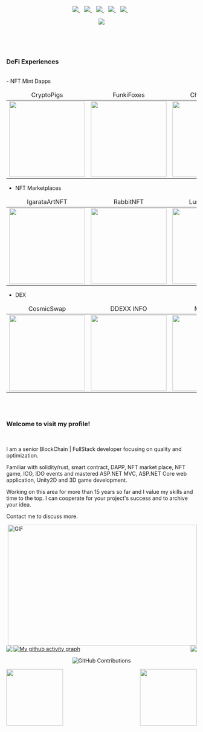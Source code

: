 <p align='center'>
<a href="https://t.me/realworld_forward">
  <img src="https://img.shields.io/badge/telegram-%230077B5.svg?&style=for-the-badge&logo=telegram&logoColor=white" />
</a>&nbsp;&nbsp;
<a href="https://join.skype.com/HZKQER3BDBPk">
  <img src="https://img.shields.io/badge/skype-%231DA1F3.svg?&style=for-the-badge&logo=skype&logoColor=white" />
</a>&nbsp;&nbsp;
<a href="https://discord.gg/Super29#9298">
  <img src="https://img.shields.io/badge/discord-%230077B5.svg?&style=for-the-badge&logo=discord&logoColor=white" />
</a>&nbsp;&nbsp;
<a href="+79010428113 ">
  <img src="https://img.shields.io/badge/whatsapp-%230077B5.svg?&style=for-the-badge&logo=linkedin&logoColor=white" />
</a>&nbsp;&nbsp;
<a href="mailto:7.bremi.2@gmail.com">
  <img src="https://img.shields.io/badge/email me-%231DA1F3.svg?&style=for-the-badge&logo=gmail&logoColor=white" />
</a>&nbsp;&nbsp;
</p>

<p align="center">
    <img src="https://github-profile-trophy.vercel.app/?username=BlockChainDev-a&row=1&column=6&theme=gruvbox&margin-w=15&margin-h=15"/>
</p>
<!-- 
<p align="center">
    <img src="https://github-profile-trophy.vercel.app/?username=BlockChainDev-a&row=1&column=6&theme=gruvbox&margin-w=15&margin-h=15"/>
</p> -->


<br/><br/><br/>
### DeFi Experiences
<br/>
- NFT Mint Dapps
<table>
    <thead align="center">
        <tr>
            <td>CryptoPigs</td>        
            <td>FunkiFoxes</td>
            <td>ChubbyBunny</td>
            <td>GekoSave</td>
        </tr>
    </thead>
    <tr>
        <td>
           <img src="https://github.com/BlockChainDev-a/Profile/blob/main/projects/CryptoPig.png?raw=true" width="200">
        </td>       
        <td>
            <img src="https://github.com/BlockChainDev-a/Profile/blob/main/projects/FunkiFoxes.png?raw=true" width="200">
        </td>     
        <td>
            <img src="https://github.com/BlockChainDev-a/Profile/blob/main/projects/ChubbyBunny1.png?raw=true" width="200">
        </td>
        <td>
            <img src="https://github.com/BlockChainDev-a/Profile/blob/main/projects/GekoSave0.png?raw=true" width="200">
        </td> 
    </tr>     
</table>

- NFT Marketplaces
<table>
    <thead align="center">
        <tr>
            <td>IgarataArtNFT</td>
            <td>RabbitNFT</td>
            <td>LunaChowNFT</td>
            <td>GekoSaveAuction</td>
        </tr>
    </thead>
    <tr>
        <td>
            <img src="https://github.com/BlockChainDev-a/Profile/blob/main/projects/igaratanft.png?raw=true" width="200">
        </td>        
        <td>
            <img src="https://github.com/BlockChainDev-a/Profile/blob/main/projects/rabbitnft.png?raw=true" width="200">
        </td> 
        <td>
            <img src="https://github.com/BlockChainDev-a/Profile/blob/main/projects/LunachowNFT.png?raw=true" width="200">
        </td> 
        <td>
            <img src="https://github.com/BlockChainDev-a/Profile/blob/main/projects/GekoSave1.png?raw=true" width="200">
        </td>     
    </tr>
</table>

- DEX
<table>
<thead align="center">
        <tr>
            <td>CosmicSwap</td>
            <td>DDEXX INFO</td>
            <td>MaticSwap</td>  
        </tr>
    </thead>
    <tr>
        <td>
            <img src="https://github.com/BlockChainDev-a/Profile/blob/main/projects/cosmicswap.png?raw=true" width="200">
        </td>          
        <td>
            <img src="https://github.com/BlockChainDev-a/Profile/blob/main/projects/ddexinfo.png?raw=true" width="200">
        </td>   
        <td>
            <img src="https://github.com/BlockChainDev-a/Profile/blob/main/projects/maticswap.png?raw=true" width="200">
        </td> 
    </tr>  
</table>

<br/></br>
### Welcome to visit my profile!

  <br />
  
I am a senior BlockChain | FullStack developer focusing on quality and optimization.

Familiar with solidity/rust, smart contract, DAPP, NFT market place, NFT game, ICO, IDO events and mastered ASP.NET MVC, ASP.NET Core web application, Unity2D and 3D game development. 

Working on this area for more than 15 years so far and I value my skills and time to the top. I can cooperate for your project's success and to archive your idea.

Contact me to discuss more.

 <div>
  <img align="right" alt="GIF" src="https://github.com/abhisheknaiidu/abhisheknaiidu/raw/master/code.gif?raw=true" width="500" height="320" />
</div>

<br/>
<br/>
<p>
<img align="left" src="https://visitor-badge.laobi.icu/badge?page_id=jwenjian.visitor-badge" />
<img align="right" src="https://img.shields.io/github/followers/BlockChainDev-a?label=Follow&style=social" />
</p>

<br/>

[![My github activity graph](https://activity-graph.herokuapp.com/graph?username=BlockChainDev-a&theme=github&count_private=true&area=true&hide_border=true)](https://activity-graph.herokuapp.com/graph?username=BlockChainDev-a&theme=github&count_private=true)

<div align="center"/>

![GitHub Contributions](https://github-readme-streak-stats.herokuapp.com/?&theme=ayu-mirage&user=BlockChainDev-a)

<div>
<img src="https://github-readme-stats.vercel.app/api?username=BlockChainDev-a&show_icons=true&count_private=true&layout=compact&theme=maroongold&include_all_commits=true" align="left" style="height: 150px" />

<img src="https://github-readme-stats.vercel.app/api/top-langs/?username=BlockChainDev-a&layout=compact&theme=maroongold&include_all_commits=true" align="right" style="height: 150px" /><br/>  
</div>
